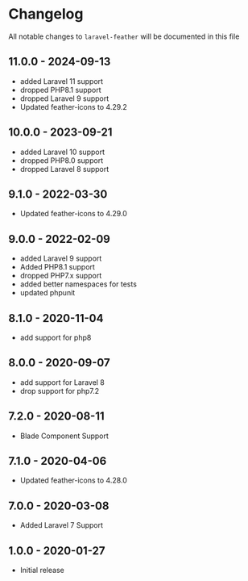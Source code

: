 # Changelog

All notable changes to `laravel-feather` will be documented in this file

## 11.0.0 - 2024-09-13

- added Laravel 11 support
- dropped PHP8.1 support
- dropped Laravel 9 support
- Updated feather-icons to 4.29.2

## 10.0.0 - 2023-09-21

- added Laravel 10 support
- dropped PHP8.0 support
- dropped Laravel 8 support

## 9.1.0 - 2022-03-30

- Updated feather-icons to 4.29.0

## 9.0.0 - 2022-02-09

- added Laravel 9 support
- Added PHP8.1 support
- dropped PHP7.x support
- added better namespaces for tests
- updated phpunit

## 8.1.0 - 2020-11-04

- add support for php8

## 8.0.0 - 2020-09-07

- add support for Laravel 8
- drop support for php7.2

## 7.2.0 - 2020-08-11

- Blade Component Support

## 7.1.0 - 2020-04-06

- Updated feather-icons to 4.28.0

## 7.0.0 - 2020-03-08

- Added Laravel 7 Support

## 1.0.0 - 2020-01-27

- Initial release
